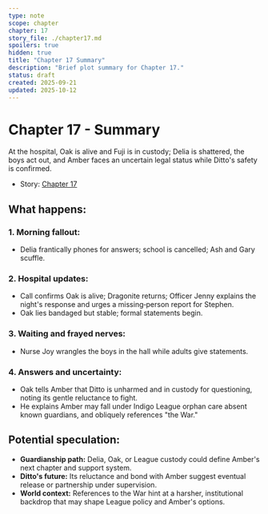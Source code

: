 ```yaml
---
type: note
scope: chapter
chapter: 17
story_file: ./chapter17.md
spoilers: true
hidden: true
title: "Chapter 17 Summary"
description: "Brief plot summary for Chapter 17."
status: draft
created: 2025-09-21
updated: 2025-10-12
---
```


# Chapter 17 - Summary

At the hospital, Oak is alive and Fuji is in custody; Delia is shattered, the boys act out, and Amber faces an uncertain legal status while Ditto's safety is confirmed.

- Story: [Chapter 17](./chapter17.md)

## What happens:
### 1. Morning fallout:
*   Delia frantically phones for answers; school is cancelled; Ash and Gary scuffle.

### 2. Hospital updates:
*   Call confirms Oak is alive; Dragonite returns; Officer Jenny explains the night's response and urges a missing‑person report for Stephen.
*   Oak lies bandaged but stable; formal statements begin.

### 3. Waiting and frayed nerves:
*   Nurse Joy wrangles the boys in the hall while adults give statements.

### 4. Answers and uncertainty:
*   Oak tells Amber that Ditto is unharmed and in custody for questioning, noting its gentle reluctance to fight.
*   He explains Amber may fall under Indigo League orphan care absent known guardians, and obliquely references "the War."

## Potential speculation:
*   **Guardianship path:** Delia, Oak, or League custody could define Amber's next chapter and support system.
*   **Ditto's future:** Its reluctance and bond with Amber suggest eventual release or partnership under supervision.
*   **World context:** References to the War hint at a harsher, institutional backdrop that may shape League policy and Amber's options.


